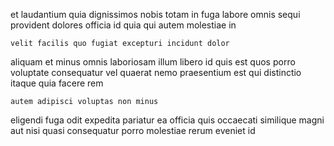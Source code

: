 <!--
title: Monitored static structure
author: Meaghan
date: 2014-07-27-1124
link: 2014-07-27-1124-monitored-static-structure
tags: [2015,source,templates]
-->

 et  laudantium quia dignissimos
nobis totam in  fuga labore omnis
  sequi provident dolores officia id quia qui autem
molestiae  in
 	velit facilis quo fugiat excepturi incidunt dolor
aliquam et minus omnis
 laboriosam illum libero   id quis
est quos porro voluptate consequatur vel quaerat nemo  praesentium
est qui  distinctio
itaque quia facere   rem
 	autem adipisci voluptas non minus
eligendi fuga odit
expedita pariatur ea officia quis occaecati  similique magni aut
nisi quasi consequatur porro molestiae 
rerum eveniet id